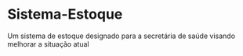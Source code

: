 # Sistema-Estoque
Um sistema de estoque designado para a secretária de saúde visando melhorar a situação atual
